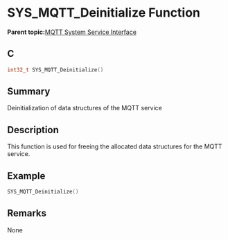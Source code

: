 # SYS\_MQTT\_Deinitialize Function

**Parent topic:**[MQTT System Service Interface](GUID-B5FCF623-E7FF-4626-AA04-20BCC3916E44.md)

## C

```c
int32_t SYS_MQTT_Deinitialize()
```

## Summary

Deinitialization of data structures of the MQTT service

## Description

This function is used for freeing the allocated data structures for the MQTT service.

## Example

```c
SYS_MQTT_Deinitialize()
```

## Remarks

None

